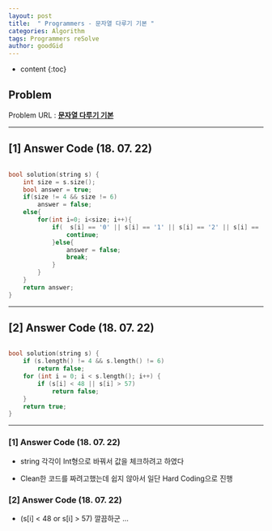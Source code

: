 ```yaml
---
layout: post
title:  " Programmers - 문자열 다루기 기본 "
categories: Algorithm
tags: Programmers reSolve
author: goodGid
---
```

* content
{:toc}


## Problem 
Problem URL : **[문자열 다루기 기본](https://programmers.co.kr/learn/courses/30/lessons/12918)**

---

## [1] Answer Code (18. 07. 22)

``` cpp

bool solution(string s) {
    int size = s.size();
    bool answer = true;
    if(size != 4 && size != 6)
        answer = false;
    else{
        for(int i=0; i<size; i++){
            if(  s[i] == '0' || s[i] == '1' || s[i] == '2' || s[i] == '3' || s[i] == '4' || s[i] == '5' || s[i] == '6' || s[i] == '7' || s[i] == '8' || s[i] == '9' ){
                continue;
            }else{
                answer = false;
                break;
            }
        }
    }
    return answer;
}

```


---

## [2] Answer Code (18. 07. 22)

``` cpp

bool solution(string s) {
    if (s.length() != 4 && s.length() != 6)
        return false;
    for (int i = 0; i < s.length(); i++) {
        if (s[i] < 48 || s[i] > 57)
            return false;
    }
    return true;
}

```

---


### [1] Answer Code (18. 07. 22)

* string 각각이 Int형으로 바꿔서 값을 체크하려고 하였다

* Clean한 코드를 짜려고했는데 쉽지 않아서 일단 Hard Coding으로 진행


### [2] Answer Code (18. 07. 22)

* (s[i] < 48 or s[i] > 57) 깔끔하군 ...